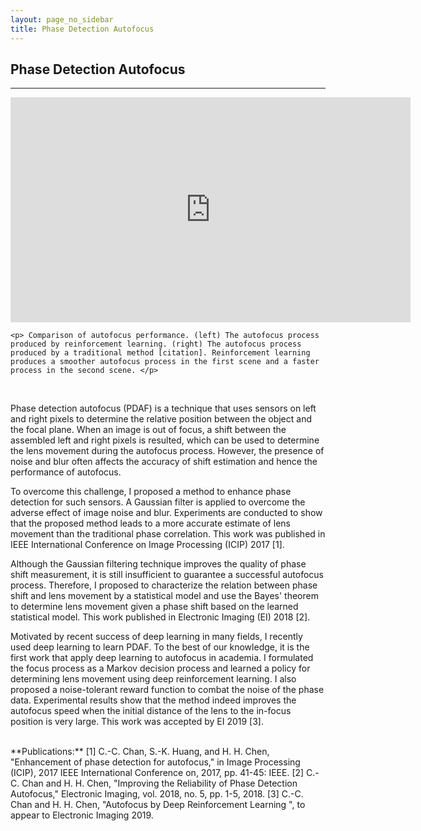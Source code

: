 ```yaml
---
layout: page_no_sidebar
title: Phase Detection Autofocus
---
```


## Phase Detection Autofocus
***

<div class="video_with_caption">
    <iframe width="640" height="360" src="https://www.youtube.com/embed/sN6z8ccjg8o" frameborder="0" allow="accelerometer; autoplay; encrypted-media; gyroscope; picture-in-picture" allowfullscreen></iframe>

    <p> Comparison of autofocus performance. (left) The autofocus process produced by reinforcement learning. (right) The autofocus process produced by a traditional method [citation]. Reinforcement learning produces a smoother autofocus process in the first scene and a faster process in the second scene. </p>
</div>
<br>

Phase detection autofocus (PDAF) is a technique that uses sensors on left and right pixels to determine the relative position between the object and the focal plane. When an image is out of focus, a shift between the assembled left and right pixels is resulted, which can be used to determine the lens movement during the autofocus process. However, the presence of noise and blur often affects the accuracy of shift estimation and hence the performance of autofocus.

To overcome this challenge, I proposed a method to enhance phase detection for such sensors. A Gaussian filter is applied to overcome the adverse effect of image noise and blur. Experiments are conducted to show that the proposed method leads to a more accurate estimate of lens movement than the traditional phase correlation. This work was published in IEEE International Conference on Image Processing (ICIP) 2017 [1].

Although the Gaussian filtering technique improves the quality of phase shift measurement, it is still insufficient to guarantee a successful autofocus process. Therefore, I proposed to characterize the relation between phase shift and lens movement by a statistical model and use the Bayes' theorem to determine lens movement given a phase shift based on the learned statistical model. This work published in Electronic Imaging (EI) 2018 [2].

Motivated by recent success of deep learning in many fields, I recently used deep learning to learn PDAF. To the best of our knowledge, it is the first work that apply deep learning to autofocus in academia. I formulated the focus process as a Markov decision process and learned a policy for determining lens movement using deep reinforcement learning. I also proposed a noise-tolerant reward function to combat the noise of the phase data. Experimental results show that the method indeed improves the autofocus speed when the initial distance of the lens to the in-focus position is very large. This work was accepted by EI 2019 [3].  

<br>
**Publications:**  
[1] C.-C. Chan, S.-K. Huang, and H. H. Chen, "Enhancement of phase detection for autofocus," in Image Processing (ICIP), 2017 IEEE International Conference on, 2017, pp. 41-45: IEEE.  
[2] C.-C. Chan and H. H. Chen, "Improving the Reliability of Phase Detection Autofocus," Electronic Imaging, vol. 2018, no. 5, pp. 1-5, 2018.  
[3] C.-C. Chan and H. H. Chen, "Autofocus by Deep Reinforcement Learning
", to appear to Electronic Imaging 2019.
